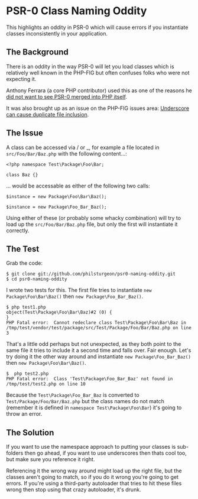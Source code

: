 # PSR-0 Class Naming Oddity

This highlights an oddity in PSR-0 which will cause errors if you instantiate classes inconsistently in your application.

## The Background

There is an oddity in the way PSR-0 will let you load classes which is relatively well 
known in the PHP-FIG but often confuses folks who were not expecting it.

Anthony Ferrara (a core PHP contributor) used this as one of the reasons he [did not want 
to see PSR-0 merged into PHP itself](http://blog.ircmaxell.com/2011/11/on-psr-0-being-included-in-phps-core.html).

It was also brought up as an issue on the PHP-FIG issues area: [Underscore can cause duplicate file inclusion](https://github.com/php-fig/fig-standards/issues/83). 

## The Issue

A class can be accessed via / or _, for example a file located in `src/Foo/Bar/Baz.php`
with the following content...:

    <?php namespace Test\Package\Foo\Bar;

	class Baz {}

... would be accessable as either of the following two calls:

	$instance = new Package\Foo\Bar\Baz();

	$instance = new Package\Foo_Bar_Baz();

Using either of these (or probably some whacky combination) will try to load up the `src/Foo/Bar/Baz.php` file, but only the first will instantiate it correctly.

## The Test

Grab the code:

	$ git clone git://github.com/philsturgeon/psr0-naming-oddity.git
	$ cd psr0-naming-oddity

I wrote two tests for this. The first file tries to instantiate 
`new Package\Foo\Bar\Baz()` then `new Package\Foo_Bar_Baz()`. 

	$ php test1.php
	object(Test\Package\Foo\Bar\Baz)#2 (0) {
	}
	PHP Fatal error:  Cannot redeclare class Test\Package\Foo\Bar\Baz in /tmp/test/vendor/test/package/src/Test/Package/Foo/Bar/Baz.php on line 3

That's a little odd perhaps but not unexpected, as they both point to the same file it tries 
to include it a second time and falls over. Fair enough. Let's try doing it the other way 
around and instantiate `new Package\Foo_Bar_Baz()` then `new Package\Foo\Bar\Baz()`.

	$  php test2.php
	PHP Fatal error:  Class 'Test\Package\Foo_Bar_Baz' not found in /tmp/test/test2.php on line 10

Because the `Test\Package\Foo_Bar_Baz` is converted to `Test/Package/Foo/Bar/Baz.php` but 
the class names do not match (remember it is defined in `namespace Test\Package\Foo\Bar`) 
it's going to throw an error.

## The Solution

If you want to use the namespace approach to putting your classes is sub-folders then go ahead, if you want to use underscores then thats cool too, but make sure you reference it right.

Referencing it the wrong way around might load up the right file, but the classes aren't going to match, so if you do it wrong you're going to get errors. If you're using a third-party autoloader that tries to hit these files wrong then stop using that crazy autoloader, it's drunk.
